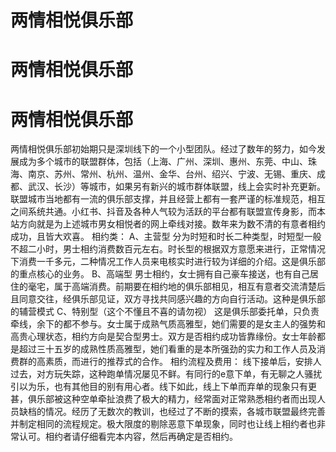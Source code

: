 # 两情相悦俱乐部
# 两情相悦俱乐部
# 两情相悦俱乐部
两情相悦俱乐部初始期只是深圳线下的一个小型团队。经过了数年的努力，如今发展成为多个城市的联盟群体，包括（上海、广州、深圳、惠州、东莞、中山、珠海、南京、苏州、常州、杭州、温州、金华、台州、绍兴、宁波、无锡、重庆、成都、武汉、长沙）等城市，如果另有新兴的城市群体联盟，线上会实时补充更新。
联盟城市当地都有一流的俱乐部支撑，并且经营上都有一套严谨的标准规范，相互之间系统共通。小红书、抖音及各种人气较为活跃的平台都有联盟宣传身影，而本站方向就是为上述城市男女相悦者的网上牵线对接。数年来为数不清的有意者相约成功，且皆大欢喜。
相约类：
A、主营型
分为时短和时长二种类型，时短型一般不超二小时，男士相约消费数百元左右。时长型的根据双方意愿来进行，正常情况下消费一千多元，二种情况工作人员来电核实时进行较为详细的介绍。这是俱乐部的重点核心的业务。
B、高端型
男士相约，女士拥有自己豪车接送，也有自己居住的毫宅，属于高端消费。前期要在相约地的俱乐部相见，相互有意者交流清楚后且同意交往，经俱乐部见证，双方寻找共同感兴趣的方向自行活动。这种是俱乐部的辅营模式
C、特别型（这个不懂且不喜的请勿视）
这是俱乐部委托单，只负责牵线，余下的都不参与。女士属于成熟气质高雅型，她们需要的是女主人的强势和高贵心理状态，相约方向是契合型男士。双方是否相约成功皆靠缘份。女士年龄都是超过三十五岁的成熟性质高雅型，她们看重的是本所强劲的实力和工作人员及消费群的高素质，而进行的推荐式的合作。
相约流程及费用：
线下接单后，安排人过去，对方玩失踪，这种跑单情况屡见不鲜。有同行的e意下单，有无聊之人骚扰引以为乐，也有其他目的别有用心者。线下如此，线上下单而弃单的现象只有更甚，俱乐部被这种空单牵扯浪费了极大的精力，经常面对正常熟悉相约者而出现人员缺档的情况。经历了无数次的教训，也经过了不断的摸索，各城市联盟最终完善并制定相同的流程规定。极大限度的剔除恶意下单现象，同时也让线上相约者也非常认可。相约者请仔细看完本内容，然后再确定是否相约。
